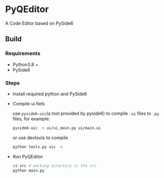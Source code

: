 # PyQEditor

A Code Editor based on PySide6

## Build
### Requirements
* Python3.8 +
* PySide6

### Steps
* Install required python and PySide6

* Compile ui fiels

    use `pyside6-uic`(a tool provided by pyside6) to compile `.ui` files to `.py` files, for example: 
    ```bash
    pyside6-uic -o ui/ui_main.py ui/main.ui
    ```
    or use devtools to compile
    ```bash
    python tools.py uic -a
    ```

* Run PyQEditor
    ```bash
    cd src # working directory is the src
    python main.py
    ```
